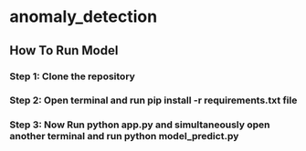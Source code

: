 # anomaly_detection

## How To Run Model

### Step 1: Clone the repository 
### Step 2: Open terminal and run pip install -r requirements.txt file
### Step 3: Now Run python app.py and simultaneously open another terminal and run python model_predict.py 

